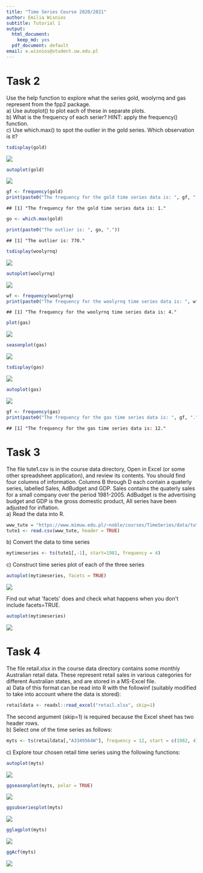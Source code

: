```yaml
---
title: "Time Series Course 2020/2021"
author: Emilia Wisnios
subtitle: Tutorial 1
output:
  html_document:
    keep_md: yes
  pdf_document: default
email: e.wisnios@student.uw.edu.pl
---
```


# Task 2
Use the help function to explore what the series gold, woolyrnq and gas represent from the fpp2 package.
<br>
a) Use autoplot() to plot each of these in separate plots.
<br>
b) What is the frequency of each serier? HINT: apply the frequency() function.
<br>
c) Use which.max() to spot the outlier in the gold series. Which observation is it?





```r
tsdisplay(gold)
```

![](tutorial1_2_files/figure-html/unnamed-chunk-2-1.png)<!-- -->


```r
autoplot(gold)
```

![](tutorial1_2_files/figure-html/unnamed-chunk-3-1.png)<!-- -->




```r
gf <- frequency(gold)
print(paste0("The frequency for the gold time series data is: ", gf, "."))
```

```
## [1] "The frequency for the gold time series data is: 1."
```



```r
go <- which.max(gold)

print(paste0("The outlier is: ", go, "."))
```

```
## [1] "The outlier is: 770."
```





```r
tsdisplay(woolyrnq)
```

![](tutorial1_2_files/figure-html/unnamed-chunk-6-1.png)<!-- -->



```r
autoplot(woolyrnq)
```

![](tutorial1_2_files/figure-html/unnamed-chunk-7-1.png)<!-- -->




```r
wf <- frequency(woolyrnq)
print(paste0("The frequency for the woolyrnq time series data is: ", wf, "."))
```

```
## [1] "The frequency for the woolyrnq time series data is: 4."
```



```r
plot(gas)
```

![](tutorial1_2_files/figure-html/unnamed-chunk-9-1.png)<!-- -->




```r
seasonplot(gas)
```

![](tutorial1_2_files/figure-html/unnamed-chunk-10-1.png)<!-- -->



```r
tsdisplay(gas)
```

![](tutorial1_2_files/figure-html/unnamed-chunk-11-1.png)<!-- -->



```r
autoplot(gas)
```

![](tutorial1_2_files/figure-html/unnamed-chunk-12-1.png)<!-- -->




```r
gf <- frequency(gas)
print(paste0("The frequency for the gas time series data is: ", gf, "."))
```

```
## [1] "The frequency for the gas time series data is: 12."
```


# Task 3
The file tute1.csv is in the course data directory, Open in Excel (or some other spreadsheet application), and review its contents. You should find four columns of information. Columns B through D each contain a quaterly series, labelled Sales, AdBudget and GDP. Sales contains the quaterly sales for a small company over the period 1981-2005. AdBudget is the advertising budget and GDP is the gross domestic product, All series have been adjusted for inflation. 
<br>
a) Read the data into R.


```r
www_tute = "https://www.mimuw.edu.pl/~noble/courses/TimeSeries/data/tute1.csv"
tute1 <- read.csv(www_tute, header = TRUE)
```
b) Convert the data to time series



```r
mytimeseries <- ts(tute1[,-1], start=1981, frequency = 4)
```

c) Construct time series plot of each of the three series



```r
autoplot(mytimeseries, facets = TRUE)
```

![](tutorial1_2_files/figure-html/unnamed-chunk-16-1.png)<!-- -->



Find out what 'facets' does and check what happens when you don't include facets=TRUE.



```r
autoplot(mytimeseries)
```

![](tutorial1_2_files/figure-html/unnamed-chunk-17-1.png)<!-- -->


# Task 4
The file retail.xlsx in the course data directory contains some monthly Australian retail data. These represent retail sales in various categories for different Australian states, and are stored in a MS-Excel file. 
<br>
a) Data of this format can be read into R with the followinf (suitably modified to take into account where the data is stored):


```r
retaildata <- readxl::read_excel("retail.xlsx", skip=1)
```
The second argument (skip=1) is required because the Excel sheet has two header rows. 
<br>
b) Select one of the time series as follows:


```r
myts <- ts(retaildata[,"A3349564W"], frequency = 12, start = c(1982, 4))
```
c) Explore tour chosen retail time series using the following functions:


```r
autoplot(myts)
```

![](tutorial1_2_files/figure-html/unnamed-chunk-20-1.png)<!-- -->


```r
ggseasonplot(myts, polar = TRUE)
```

![](tutorial1_2_files/figure-html/unnamed-chunk-21-1.png)<!-- -->


```r
ggsubseriesplot(myts)
```

![](tutorial1_2_files/figure-html/unnamed-chunk-22-1.png)<!-- -->



```r
gglagplot(myts)
```

![](tutorial1_2_files/figure-html/unnamed-chunk-23-1.png)<!-- -->



```r
ggAcf(myts)
```

![](tutorial1_2_files/figure-html/unnamed-chunk-24-1.png)<!-- -->
